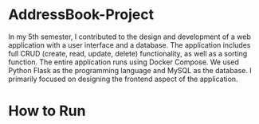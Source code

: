 # AddressBook-Project

In my 5th semester, I contributed to the design and development of a web application with a user interface and a database. 
The application includes full CRUD (create, read, update, delete) functionality, as well as a sorting function. 
The entire application runs using Docker Compose. We used Python Flask as the programming language and MySQL as the database. 
I primarily focused on designing the frontend aspect of the application.

# How to Run
